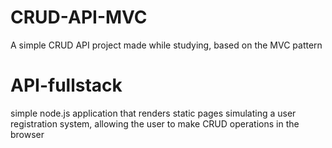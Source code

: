 # CRUD-API-MVC
A simple CRUD API project made while studying, based on the MVC pattern
# API-fullstack
simple node.js application that renders static pages simulating a user registration system, allowing the user to make CRUD operations in the browser
